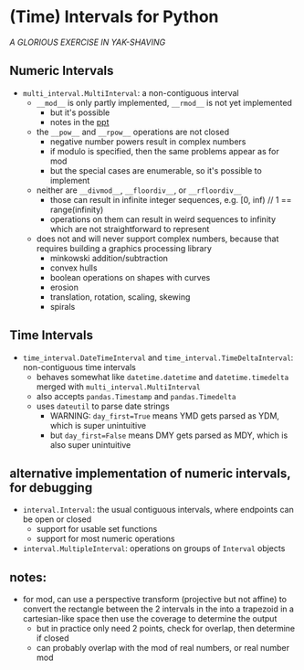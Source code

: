 #   (Time) Intervals for Python
*A GLORIOUS EXERCISE IN YAK-SHAVING*

##  Numeric Intervals
*   `multi_interval.MultiInterval`: a non-contiguous interval
    *   `__mod__` is only partly implemented, `__rmod__` is not yet implemented
        *   but it's possible
        *   notes in the [ppt](./interval-modulo.pptx)
    *   the `__pow__` and `__rpow__` operations are not closed
        *   negative number powers result in complex numbers
        *   if modulo is specified, then the same problems appear as for mod
        *   but the special cases are enumerable, so it's possible to implement
    *   neither are `__divmod__`, `__floordiv__`, or `__rfloordiv__`
        *   those can result in infinite integer sequences, e.g. [0, inf) // 1 == range(infinity)
        *   operations on them can result in weird sequences to infinity which are not straightforward to represent
    *   does not and will never support complex numbers, because that requires building a graphics processing library
        *   minkowski addition/subtraction
        *   convex hulls
        *   boolean operations on shapes with curves
        *   erosion
        *   translation, rotation, scaling, skewing
        *   spirals
        
##  Time Intervals
*   `time_interval.DateTimeInterval` and `time_interval.TimeDeltaInterval`: non-contiguous time intervals
    *   behaves somewhat like `datetime.datetime` and `datetime.timedelta` merged with `multi_interval.MultiInterval`
    *   also accepts `pandas.Timestamp` and `pandas.Timedelta`
    *   uses `dateutil` to parse date strings
        *   WARNING: `day_first=True` means YMD gets parsed as YDM, which is super unintuitive
        *   but `day_first=False` means DMY gets parsed as MDY, which is also super unintuitive

##  alternative implementation of numeric intervals, for debugging
*   `interval.Interval`: the usual contiguous intervals, where endpoints can be open or closed
    *   support for usable set functions
    *   support for most numeric operations
*   `interval.MultipleInterval`: operations on groups of `Interval` objects

##  notes:
*   for mod, can use a perspective transform (projective but not affine)
    to convert the rectangle between the 2 intervals in the 
    into a trapezoid in a cartesian-like space
    then use the coverage to determine the output
    *   but in practice only need 2 points, check for overlap, then determine if closed
    *   can probably overlap with the mod of real numbers, or real number mod

